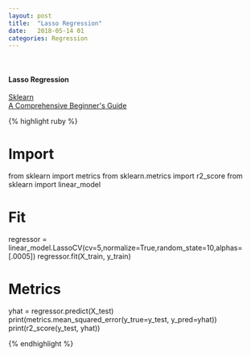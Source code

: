 ```yaml
---
layout: post
title:  "Lasso Regression"
date:   2018-05-14 01
categories: Regression
---
```

<br />
<h4>Lasso Regression</h4>
<a href="http://scikit-learn.org/stable/modules/generated/sklearn.linear_model.Lasso.html">
Sklearn
</a>
<br />
<a href="https://www.analyticsvidhya.com/blog/2017/06/a-comprehensive-guide-for-linear-ridge-and-lasso-regression/">
A Comprehensive Beginner's Guide
</a>

{% highlight ruby %}

# Import
from sklearn import metrics
from sklearn.metrics import r2_score
from sklearn import linear_model

# Fit
regressor = linear_model.LassoCV(cv=5,normalize=True,random_state=10,alphas=[.0005])
regressor.fit(X_train, y_train)

# Metrics
yhat = regressor.predict(X_test)
print(metrics.mean_squared_error(y_true=y_test, y_pred=yhat))
print(r2_score(y_test, yhat))

{% endhighlight %}
